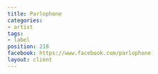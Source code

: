 ```yaml
---
title: Parlophone
categories:
- artist
tags:
- label
position: 218
facebook: https://www.facebook.com/parlophone
layout: client
---
```


